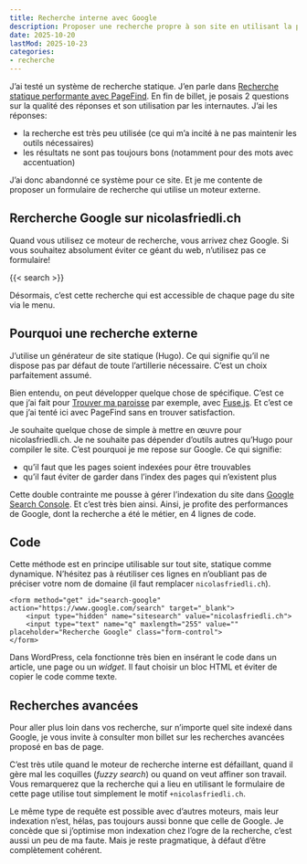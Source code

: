 ```yaml
---
title: Recherche interne avec Google
description: Proposer une recherche propre à son site en utilisant la puissance de Google. 4 lignes de codes suffisent. Ce n’est pas parfait, mais c’est efficace.
date: 2025-10-20
lastMod: 2025-10-23
categories:
- recherche
---
```


J’ai testé un système de recherche statique.
J’en parle dans [Recherche statique performante avec PageFind](/blog/recherche-statique-pagefind/).
En fin de billet, je posais 2 questions sur la qualité des réponses et son utilisation par les internautes.
J’ai les réponses:

- la recherche est très peu utilisée (ce qui m’a incité à ne pas maintenir les outils nécessaires)
- les résultats ne sont pas toujours bons (notamment pour des mots avec accentuation)

J’ai donc abandonné ce système pour ce site.
Et je me contente de proposer un formulaire de recherche qui utilise un moteur externe.

## Rercherche Google sur nicolasfriedli.ch

Quand vous utilisez ce moteur de recherche, vous arrivez chez Google.
Si vous souhaitez absolument éviter ce géant du web, n’utilisez pas ce formulaire!

{{< search >}}

Désormais, c’est cette recherche qui est accessible de chaque page du site via le menu.

## Pourquoi une recherche externe

J’utilise un générateur de site statique (Hugo).
Ce qui signifie qu’il ne dispose pas par défaut de toute l’artillerie nécessaire.
C’est un choix parfaitement assumé.

Bien entendu, on peut développer quelque chose de spécifique.
C’est ce que j’ai fait pour [Trouver ma paroisse](https://ma-paroisse.ch/) par exemple, avec [Fuse.js](https://www.fusejs.io/).
Et c’est ce que j’ai tenté ici avec PageFind sans en trouver satisfaction.

Je souhaite quelque chose de simple à mettre en œuvre pour nicolasfriedli.ch.
Je ne souhaite pas dépender d’outils autres qu’Hugo pour compiler le site.
C’est pourquoi je me repose sur Google.
Ce qui signifie:

- qu’il faut que les pages soient indexées pour être trouvables
- qu’il faut éviter de garder dans l’index des pages qui n’existent plus

Cette double contrainte me pousse à gérer l’indexation du site dans [Google Search Console](https://search.google.com/search-console/about).
Et c’est très bien ainsi.
Ainsi, je profite des performances de Google, dont la recherche a été le métier, en 4 lignes de code.

## Code

Cette méthode est en principe utilisable sur tout site, statique comme dynamique.
N’hésitez pas à réutiliser ces lignes en n’oubliant pas de préciser votre nom de domaine (il faut remplacer `nicolasfriedli.ch`).

```
<form method="get" id="search-google" action="https://www.google.com/search" target="_blank">
    <input type="hidden" name="sitesearch" value="nicolasfriedli.ch">
    <input type="text" name="q" maxlength="255" value="" placeholder="Recherche Google" class="form-control">
</form>
```

Dans WordPress, cela fonctionne très bien en insérant le code dans un article, une page ou un *widget*.
Il faut choisir un bloc HTML et éviter de copier le code comme texte.

## Recherches avancées

Pour aller plus loin dans vos recherche, sur n’importe quel site indexé dans Google, je vous invite à consulter mon billet sur les recherches avancées proposé en bas de page.

C’est très utile quand le moteur de recherche interne est défaillant, quand il gère mal les coquilles (*fuzzy search*) ou quand on veut affiner son travail.
Vous remarquerez que la recherche qui a lieu en utilisant le formulaire de cette page utilise tout simplement le motif `+nicolasfriedli.ch`.

Le même type de requête est possible avec d’autres moteurs, mais leur indexation n’est, hélas, pas toujours aussi bonne que celle de Google.
Je concède que si j’optimise mon indexation chez l’ogre de la recherche, c’est aussi un peu de ma faute.
Mais je reste pragmatique, à défaut d’être complètement cohérent.
